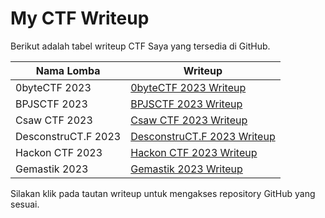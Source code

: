 
# My CTF Writeup

Berikut adalah tabel writeup CTF Saya yang tersedia di GitHub.

| Nama Lomba | Writeup |
|------------|---------|
| 0byteCTF 2023 | [0byteCTF 2023 Writeup](https://github.com/devit7/CTF-Writeup-Mpiie/tree/main/0byteCTF2023) |
| BPJSCTF 2023 | [BPJSCTF 2023 Writeup](https://github.com/devit7/CTF-Writeup-Mpiie/tree/main/BPJSCTF2023) |
| Csaw CTF 2023 | [Csaw CTF 2023 Writeup](https://github.com/devit7/CTF-Writeup-Mpiie/tree/main/CsawCTF2023) |
| DesconstruCT.F 2023 | [DesconstruCT.F 2023 Writeup](https://github.com/devit7/CTF-Writeup-Mpiie/tree/main/DesconstruCTF2023) |
| Hackon CTF 2023 | [Hackon CTF 2023 Writeup](https://github.com/devit7/CTF-Writeup-Mpiie/tree/main/HackonCTF2023) |
| Gemastik 2023 | [Gemastik 2023 Writeup](https://github.com/devit7/CTF-Writeup-Mpiie/tree/main/Gemastik2023) |

Silakan klik pada tautan writeup untuk mengakses repository GitHub yang sesuai.
